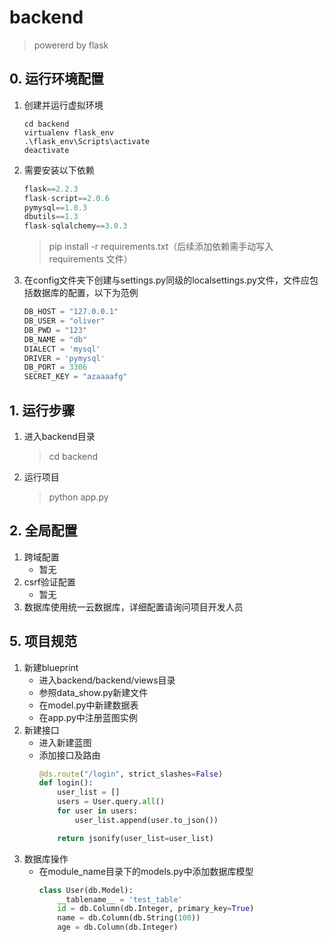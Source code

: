 # backend

> powererd by flask

## 0. 运行环境配置

1. 创建并运行虚拟环境

   ```shell
   cd backend
   virtualenv flask_env
   .\flask_env\Scripts\activate
   deactivate
   ```
2. 需要安装以下依赖

   ```python
   flask==2.2.3
   flask-script==2.0.6
   pymysql==1.0.3
   dbutils==1.3
   flask-sqlalchemy==3.0.3
   ```

   > pip install -r requirements.txt（后续添加依赖需手动写入 requirements 文件）
   >
3. 在config文件夹下创建与settings.py同级的localsettings.py文件，文件应包括数据库的配置，以下为范例

   ```python
   DB_HOST = "127.0.0.1"
   DB_USER = "oliver"
   DB_PWD = "123"
   DB_NAME = "db"
   DIALECT = 'mysql'
   DRIVER = 'pymysql'
   DB_PORT = 3306
   SECRET_KEY = "azaaaafg"
   ```

## 1. 运行步骤

1. 进入backend目录
   > cd backend
   >
2. 运行项目
   > python app.py
   >

## 2. 全局配置

1. 跨域配置
   - 暂无
2. csrf验证配置
   - 暂无
3. 数据库使用统一云数据库，详细配置请询问项目开发人员

## 5. 项目规范

1. 新建blueprint
   - 进入backend/backend/views目录
   - 参照data_show.py新建文件
   - 在model.py中新建数据表
   - 在app.py中注册蓝图实例
2. 新建接口
   - 进入新建蓝图
   - 添加接口及路由
     ```python
     @ds.route("/login", strict_slashes=False)
     def login():
         user_list = []
         users = User.query.all()
         for user in users:
             user_list.append(user.to_json())

         return jsonify(user_list=user_list)
     ```
3. 数据库操作
   - 在module_name目录下的models.py中添加数据库模型
     ```python
     class User(db.Model):
         __tablename__ = 'test_table'
         id = db.Column(db.Integer, primary_key=True)
         name = db.Column(db.String(100))
         age = db.Column(db.Integer)
     ```
